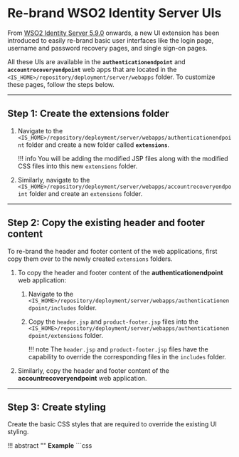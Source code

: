 # Re-brand WSO2 Identity Server UIs

From [WSO2 Identity Server 5.9.0](https://wso2.com/identity-and-access-management/) onwards, a new UI extension has been introduced to easily re-brand  basic user interfaces like the login page, username and password recovery pages, and single sign-on pages.

All these UIs are available in the **`authenticationendpoint`** and **`accountrecoveryendpoint`** web apps that are located in the `<IS_HOME>/repository/deployment/server/webapps` folder. To customize these pages, follow the steps below. 

---

## Step 1: Create the extensions folder

1. Navigate to the `<IS_HOME>/repository/deployment/server/webapps/authenticationendpoint` folder and create a new folder called **`extensions`**.

    !!! info
        You will be adding the modified JSP files along with the modified CSS files into this new `extensions` folder.
           
2. Similarly, navigate to the `<IS_HOME>/repository/deployment/server/webapps/accountrecoveryendpoint` folder and create an `extensions` folder.

---

## Step 2: Copy the existing header and footer content

To re-brand the header and footer content of the web applications, first copy them over to the newly created `extensions` folders. 

1. To copy the header and footer content of the **authenticationendpoint** web application:

    1. Navigate to the `<IS_HOME>/repository/deployment/server/webapps/authenticationendpoint/includes` folder.

    2. Copy the `header.jsp` and `product-footer.jsp` files into the
    `<IS_HOME>/repository/deployment/server/webapps/authenticationendpoint/extensions` folder.
       
        !!! note
            The `header.jsp` and `product-footer.jsp` files have the capability to override the corresponding files in
            the `includes` folder.
    

2. Similarly, copy the header and footer content of the **accountrecoveryendpoint** web application.

---

## Step 3: Create styling

Create the basic CSS styles that are required to override the existing UI styling.

!!! abstract ""
    **Example**
    ```css
    <style>
        html, body {
            height: 100%;
        }

        body {
            flex-direction: column;
            display: flex;
            background: #1e1e2f;
            color: #ffffff;
        }

        main {
            flex-shrink: 0;
        }

        main.center-segment {
            margin: auto;
            display: flex;
            align-items: center;
        }

        main.center-segment > .ui.container.medium {
            max-width: 450px !important;
        }

        main.center-segment > .ui.container.large {
            max-width: 700px !important;
        }

        main.center-segment > .ui.container > .ui.segment {
            padding: 3rem;
            background: #424061;
            box-shadow: 3px 2px 7px #1c1818;
            border-radius: 10px;
        }

        main.center-segment > .ui.container > .ui.segment .segment-form .buttons {
            margin-top: 1em;
        }

        main.center-segment > .ui.container > .ui.segment .segment-form .buttons.align-right button,
        main.center-segment > .ui.container > .ui.segment .segment-form .buttons.align-right input {
            margin: 0 0 0 0.25em;
        }

        main.center-segment > .ui.container > .ui.segment .segment-form .column .buttons.align-left button.link-button,
        main.center-segment > .ui.container > .ui.segment .segment-form .column .buttons.align-left input.link-button {
            padding: .78571429em 1.5em .78571429em 0;
        }

        main.center-segment > .ui.container > .ui.segment .segment-form {
            text-align: left;
        }

        main.center-segment > .ui.container > .ui.segment .segment-form .align-center {
            text-align: center;
        }

        main.center-segment > .ui.container > .ui.segment .segment-form .align-right {
            text-align: right;
        }

        .cookie-policy-message {
            font-size: 14px;
        }

        footer {
            padding: 2rem 0;
        }

        body .product-title .product-title-text {
            margin: 0;
        }

        body .center-segment .product-title .product-title-text {
            margin-top: 2em;
            margin-bottom: 1em;
        }

        .ui.header {
            color: #ffffff;
            font-weight: 600;
        }

        .ui.menu.fixed.app-header .product-logo {
            padding-left: 0;
        }

        .ui.form .field .ui.input input {
            background: #6b688d;
        }

        .ui.checkbox label {
            color: #ffffff;
        }

        /* Table of content styling */

        main #toc {
            position: sticky;
            top: 93px;
        }

        main .ui.segment.toc {
            padding: 20px;
        }

        main .ui.segment.toc ul.ui.list.nav > li.sub {
            margin-left: 20px;
        }

        main .ui.segment.toc ul.ui.list.nav > li > a {
            color: rgba(0,0,0,.87);
            text-decoration: none;
        }

        main .ui.segment.toc ul.ui.list.nav > li:before {
            content: "\2219";
            font-weight: bold;
            font-size: 1.6em;
            line-height: 0.5em;
            display: inline-block;
            width: 1em;
            margin-left: -0.7em;
        }

        main .ui.segment.toc ul.ui.list.nav > li.sub:before {
            content: "\2192";
            margin-left: -1em;
        }

        main .ui.segment.toc ul.ui.list.nav > li:hover a {
            color: #ff5000;
            text-decoration: none;
        }

        main .ui.segment.toc ul.ui.list.nav > li:hover:before {
            color: #ff5000;
        }
    </style>
    ```

---

## Step 4: Edit the existing header and footer content

Add the `product-footer.jsp` and `header.jsp` files to the extensions folder as follows:

1.  To edit the header content of the **authenticationendpoint** web application:

    1. Open the `header.jsp` file in the `<IS_HOME>/repository/deployment/server/webapps/authenticationendpoint/extensions` folder.

    2. Add the following includes.

        ```
        <%@include file=”{{base_path}}/includes/localize.jsp” %>
        <%@include file=”{{base_path}}/includes/init-url.jsp” %>
        ```

    3. Replace the contents of the `<style>` tag, with the styles you created in [Step 3](#create-styling) inside
    the header tag.

2.  To edit the footer content of the **authenticationendpoint** web application: 

    1. Open the `product-footer.jsp` file in the `<IS_HOME>/repository/deployment/server/webapps/authenticationendpoint/extensions` folder.

    2. To add the company name, replace the content of `<footer> tag` with the following.
    ```html
     <footer class="footer">
         <div class="container-fluid">
             <p>XYZ Company | &copy;
                 <script>document.write(new Date().getFullYear());</script>
                 <a href="<%=IdentityManagementEndpointUtil.i18n(recoveryResourceBundle, "business.homepage")%>"
                    target="_blank">
                    <i class="icon fw fw-wso2"></i>
                    <%=IdentityManagementEndpointUtil.i18n(recoveryResourceBundle, "Inc")%>
                 </a>
                 . <%=IdentityManagementEndpointUtil.i18n(recoveryResourceBundle, "All.rights.reserved")%>
             </p>
         </div>
     </footer>
    ```
      
3. Similarly, you can re-brand the **accountrecovery** web application header and footer.

    !!! note
    
        Make sure to add the following include to the top, when editing the `header.jsp` file of the **accountrecovery** web application.
    
           ```
           <%@include file=”{{base_path}}/localize.jsp” %>
           ```

4. Refresh the browser and check out the modified header and footer content. 

    !!! tip
        Restarting the server is NOT required to reflect the changes. A browser refresh will display the changes. 

    -  Customized login page
    ![image]({{base_path}}/assets/img/extend/rebranded-ui-1.png)

    - Customized recover username page
    ![image]({{base_path}}/assets/img/extend/rebranded-ui-2.png)
    
    - Customized recover password page
    ![image]({{base_path}}/assets/img/extend/rebranded-ui-3.png)

    - Customized self sign up page
    ![image]({{base_path}}/assets/img/extend/rebranded-ui-4.png)

!!! note  
    One advantage of this approach is that WUM updates will not affect your UI changes and you need not worry about manually adding your changes. 


